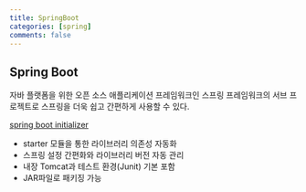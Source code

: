 ```yaml
---
title: SpringBoot
categories: [spring]
comments: false
---
```


<h2>Spring Boot</h2>

자바 플랫폼을 위한 오픈 소스 애플리케이션 프레임워크인 스프링 프레임워크의 서브 프로젝트로
스프링을 더욱 쉽고 간편하게 사용할 수 있다.

<a href="https://start.spring.io/"> spring boot initializer </a>

- starter 모듈을 통한 라이브러리 의존성 자동화
- 스프링 설정 간편화와 라이브러리 버전 자동 관리
- 내장 Tomcat과 테스트 환경(Junit) 기본 포함
- JAR파일로 패키징 가능
